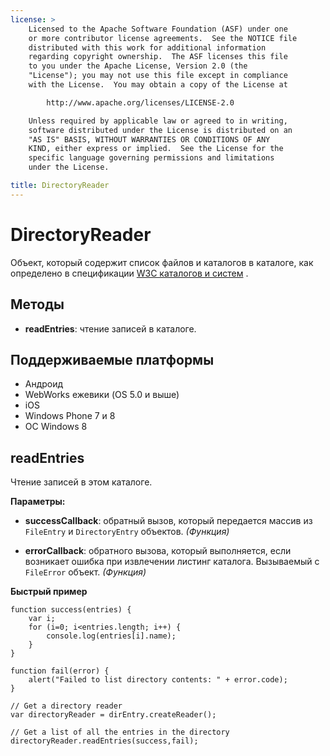 ```yaml
---
license: >
    Licensed to the Apache Software Foundation (ASF) under one
    or more contributor license agreements.  See the NOTICE file
    distributed with this work for additional information
    regarding copyright ownership.  The ASF licenses this file
    to you under the Apache License, Version 2.0 (the
    "License"); you may not use this file except in compliance
    with the License.  You may obtain a copy of the License at

        http://www.apache.org/licenses/LICENSE-2.0

    Unless required by applicable law or agreed to in writing,
    software distributed under the License is distributed on an
    "AS IS" BASIS, WITHOUT WARRANTIES OR CONDITIONS OF ANY
    KIND, either express or implied.  See the License for the
    specific language governing permissions and limitations
    under the License.

title: DirectoryReader
---
```


# DirectoryReader

Объект, который содержит список файлов и каталогов в каталоге, как определено в спецификации [W3C каталогов и систем][1] .

 [1]: http://www.w3.org/TR/file-system-api/

## Методы

*   **readEntries**: чтение записей в каталоге.

## Поддерживаемые платформы

*   Андроид
*   WebWorks ежевики (OS 5.0 и выше)
*   iOS
*   Windows Phone 7 и 8
*   ОС Windows 8

## readEntries

Чтение записей в этом каталоге.

**Параметры:**

*   **successCallback**: обратный вызов, который передается массив из `FileEntry` и `DirectoryEntry` объектов. *(Функция)*

*   **errorCallback**: обратного вызова, который выполняется, если возникает ошибка при извлечении листинг каталога. Вызываемый с `FileError` объект. *(Функция)*

**Быстрый пример**

    function success(entries) {
        var i;
        for (i=0; i<entries.length; i++) {
            console.log(entries[i].name);
        }
    }
    
    function fail(error) {
        alert("Failed to list directory contents: " + error.code);
    }
    
    // Get a directory reader
    var directoryReader = dirEntry.createReader();
    
    // Get a list of all the entries in the directory
    directoryReader.readEntries(success,fail);